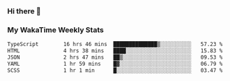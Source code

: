 ### Hi there 👋

<!--
**royschrauwen/royschrauwen** is a ✨ _special_ ✨ repository because its `README.md` (this file) appears on your GitHub profile.

Here are some ideas to get you started:

- 🔭 I’m currently working on ...
- 🌱 I’m currently learning ...
- 👯 I’m looking to collaborate on ...
- 🤔 I’m looking for help with ...
- 💬 Ask me about ...
- 📫 How to reach me: ...
- 😄 Pronouns: ...
- ⚡ Fun fact: ...
-->


### My WakaTime Weekly Stats
<!--START_SECTION:waka-->

```txt
TypeScript        16 hrs 46 mins  ██████████████▒░░░░░░░░░░   57.23 %
HTML              4 hrs 38 mins   ████░░░░░░░░░░░░░░░░░░░░░   15.83 %
JSON              2 hrs 47 mins   ██▒░░░░░░░░░░░░░░░░░░░░░░   09.53 %
YAML              1 hr 59 mins    █▓░░░░░░░░░░░░░░░░░░░░░░░   06.79 %
SCSS              1 hr 1 min      █░░░░░░░░░░░░░░░░░░░░░░░░   03.47 %
```

<!--END_SECTION:waka-->
